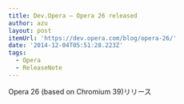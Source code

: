 ```yaml
---
title: Dev.Opera — Opera 26 released
author: azu
layout: post
itemUrl: 'https://dev.opera.com/blog/opera-26/'
date: '2014-12-04T05:51:28.223Z'
tags:
  - Opera
  - ReleaseNote
---
```

Opera 26 (based on Chromium 39)リリース
